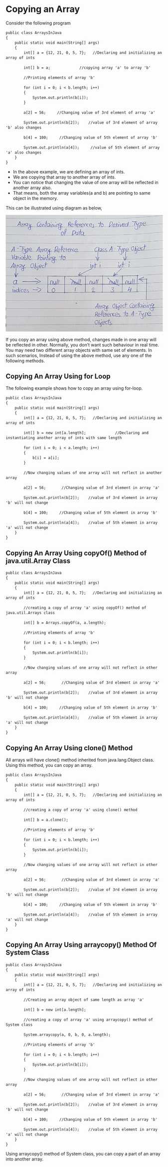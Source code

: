 # Copying an Array

Consider the following program
```
public class ArraysInJava
{
    public static void main(String[] args)
    {
        int[] a = {12, 21, 0, 5, 7};   //Declaring and initializing an array of ints
 
        int[] b = a;             //copying array 'a' to array 'b'
 
        //Printing elements of array 'b'
 
        for (int i = 0; i < b.length; i++)
        {
            System.out.println(b[i]);
        }
 
        a[2] = 56;     //Changing value of 3rd element of array 'a'
 
        System.out.println(b[2]);    //value of 3rd element of array 'b' also changes
 
        b[4] = 100;     //Changing value of 5th element of array 'b'
 
        System.out.println(a[4]);     //value of 5th element of array 'a' also changes
    }
}
```
- In the above example, we are defining an array of ints. 
- We are copying that array to another array of ints. 
- You can notice that changing the value of one array will be reflected in another array also. 
- That means, both the array variables(a and b) are pointing to same object in the memory. 

This can be illustrated using diagram as below,

![alt text](image-2.png)


If you copy an array using above method, changes made in one array will be reflected in other. Normally, you don’t want such behaviour in real time. You may need two different array objects with same set of elements. 
In such scenarios, Instead of using the above method, use any one of the following methods.

## Copying An Array Using for Loop 

The following example shows how to copy an array using for-loop.
```
public class ArraysInJava
{
    public static void main(String[] args)
    {
        int[] a = {12, 21, 0, 5, 7};   //Declaring and initializing an array of ints
 
        int[] b = new int[a.length];             //Declaring and instantiating another array of ints with same length
 
        for (int i = 0; i < a.length; i++)
        {
            b[i] = a[i];
        }
 
        //Now changing values of one array will not reflect in another array
 
        a[2] = 56;       //Changing value of 3rd element in array 'a'
 
        System.out.println(b[2]);    //value of 3rd element in array 'b' will not change
 
        b[4] = 100;     //Changing value of 5th element in array 'b'
 
        System.out.println(a[4]);    //value of 5th element in array 'a' will not change
    }
}
```

## Copying An Array Using copyOf() Method of java.util.Array Class
```
public class ArraysInJava
{
    public static void main(String[] args)
    {
        int[] a = {12, 21, 0, 5, 7};   //Declaring and initializing an array of ints
 
        //creating a copy of array 'a' using copyOf() method of java.util.Arrays class
 
        int[] b = Arrays.copyOf(a, a.length);  
 
        //Printing elements of array 'b'
 
        for (int i = 0; i < b.length; i++)
        {
            System.out.println(b[i]);
        }
 
        //Now changing values of one array will not reflect in other array
 
        a[2] = 56;       //Changing value of 3rd element in array 'a'
 
        System.out.println(b[2]);    //value of 3rd element in array 'b' will not change
 
        b[4] = 100;     //Changing value of 5th element in array 'b'
 
        System.out.println(a[4]);    //value of 5th element in array 'a' will not change
    }
}
```

## Copying An Array Using clone() Method

All arrays will have clone() method inherited from java.lang.Object class. Using this method, you can copy an array.

```
public class ArraysInJava
{
    public static void main(String[] args)
    {
        int[] a = {12, 21, 0, 5, 7};   //Declaring and initializing an array of ints
 
        //creating a copy of array 'a' using clone() method
 
        int[] b = a.clone();  
 
        //Printing elements of array 'b'
 
        for (int i = 0; i < b.length; i++)
        {
            System.out.println(b[i]);
        }
 
        //Now changing values of one array will not reflect in other array
 
        a[2] = 56;       //Changing value of 3rd element in array 'a'
 
        System.out.println(b[2]);    //value of 3rd element in array 'b' will not change
 
        b[4] = 100;     //Changing value of 5th element in array 'b'
 
        System.out.println(a[4]);    //value of 5th element in array 'a' will not change
    }
}
```

## Copying An Array Using arraycopy() Method Of System Class
```
public class ArraysInJava
{
    public static void main(String[] args)
    {
        int[] a = {12, 21, 0, 5, 7};   //Declaring and initializing an array of ints
 
        //Creating an array object of same length as array 'a'
 
        int[] b = new int[a.length];
 
        //creating a copy of array 'a' using arraycopy() method of System class
 
        System.arraycopy(a, 0, b, 0, a.length);
 
        //Printing elements of array 'b'
 
        for (int i = 0; i < b.length; i++)
        {
            System.out.println(b[i]);
        }
 
        //Now changing values of one array will not reflect in other array
 
        a[2] = 56;       //Changing value of 3rd element in array 'a'
 
        System.out.println(b[2]);    //value of 3rd element in array 'b' will not change
 
        b[4] = 100;     //Changing value of 5th element in array 'b'
 
        System.out.println(a[4]);    //value of 5th element in array 'a' will not change
    }
}
```

Using arraycopy() method of System class, you can copy a part of an array into another array.
